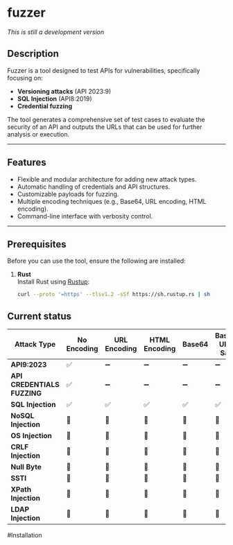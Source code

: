 # fuzzer

_This is still a development version_

## **Description**
Fuzzer is a tool designed to test APIs for vulnerabilities, specifically focusing on:
- **Versioning attacks** (API 2023:9)
- **SQL Injection** (API8:2019)
- **Credential fuzzing**

The tool generates a comprehensive set of test cases to evaluate the security of an API and outputs the URLs that can be used for further analysis or execution.

---

## **Features**
- Flexible and modular architecture for adding new attack types.
- Automatic handling of credentials and API structures.
- Customizable payloads for fuzzing.
- Multiple encoding techniques (e.g., Base64, URL encoding, HTML encoding).
- Command-line interface with verbosity control.

---

## **Prerequisites**
Before you can use the tool, ensure the following are installed:

1. **Rust**  
   Install Rust using [Rustup](https://rustup.rs/):
   ```bash
   curl --proto '=https' --tlsv1.2 -sSf https://sh.rustup.rs | sh

## Current status
| **Attack Type**     | **No Encoding** | **URL Encoding** | **HTML Encoding** | **Base64** | **Base64 URL-Safe** | **Unicode Escaping** |
|----------------------|-----------------|------------------|-------------------|------------|---------------------|----------------------|
| **API9:2023**    | ✅              | ➖               | ➖                | ➖         | ➖                  | ➖                   |
| **API CREDENTIALS FUZZING**    | ✅              | ➖               | ➖                | ➖         | ➖                  | ➖                   |
| **SQL Injection**    | ✅              | ✅               | ✅                | ✅         | ✅                  | ✅                   |
| **NoSQL Injection**  | 🔲              | 🔲               | 🔲                | 🔲         | 🔲                  | 🔲                   |
| **OS Injection**     | 🔲              | 🔲               | 🔲                | 🔲         | 🔲                  | 🔲                   |
| **CRLF Injection**   | 🔲              | 🔲               | 🔲                | 🔲         | 🔲                  | 🔲                   |
| **Null Byte**        | 🔲              | 🔲               | 🔲                | 🔲         | 🔲                  | 🔲                   |
| **SSTI**             | 🔲              | 🔲               | 🔲                | 🔲         | 🔲                  | 🔲                   |
| **XPath Injection**  | 🔲              | 🔲               | 🔲                | 🔲         | 🔲                  | 🔲                   |
| **LDAP Injection**   | 🔲              | 🔲               | 🔲                | 🔲         | 🔲                  | 🔲                   |

#Installation

